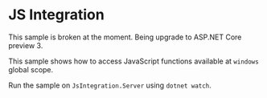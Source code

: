 # JS Integration 

This sample is broken at the moment. Being upgrade to ASP.NET Core preview 3.

This sample shows how to access JavaScript functions available at `windows` global scope.

Run the sample on `JsIntegration.Server` using `dotnet watch`.